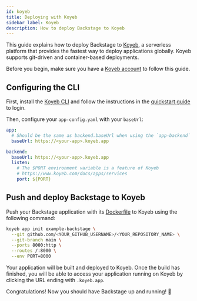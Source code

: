 ```yaml
---
id: koyeb
title: Deploying with Koyeb
sidebar_label: Koyeb
description: How to deploy Backstage to Koyeb
---
```


This guide explains how to deploy Backstage to [Koyeb](https://www.koyeb.com/), a serverless platform that provides the fastest way to deploy applications globally. Koyeb supports git-driven and container-based deployments.

Before you begin, make sure you have a [Koyeb account](https://app.koyeb.com/) to follow this guide.

## Configuring the CLI

First, install the
[Koyeb CLI](https://www.koyeb.com/docs/quickstart/koyeb-cli) and follow the instructions in the [quickstart guide](https://www.koyeb.com/docs/quickstart/koyeb-cli) to login.

Then, configure your `app-config.yaml` with your `baseUrl`:

```yaml
app:
  # Should be the same as backend.baseUrl when using the `app-backend` plugin
  baseUrl: https://<your-app>.koyeb.app

backend:
  baseUrl: https://<your-app>.koyeb.app
  listen:
    # The $PORT environment variable is a feature of Koyeb
    # https://www.koyeb.com/docs/apps/services
    port: ${PORT}
```

## Push and deploy Backstage to Koyeb

Push your Backstage application with its [Dockerfile](../docker/docker.md) to Koyeb using the following command:

```bash
koyeb app init example-backstage \
  --git github.com/<YOUR_GITHUB_USERNAME>/<YOUR_REPOSITORY_NAME> \
  --git-branch main \
  --ports 8000:http \
  --routes /:8000 \
  --env PORT=8000
```

Your application will be built and deployed to Koyeb. Once the build has finished, you will be able to access your application running on Koyeb by clicking the URL ending with `.koyeb.app`.

Congratulations! Now you should have Backstage up and running! 🎉
